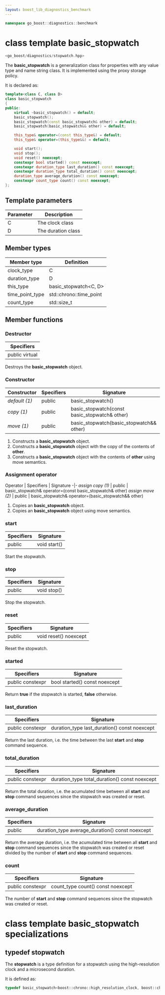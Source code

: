 ```yaml
---
layout: boost_lib_diagnostics_benchmark
---
```


```c++
namespace go_boost::diagnostics::benchmark
```

# class template basic_stopwatch

```c++
<go_boost/diagnostics/stopwatch.hpp>
```

The **basic_stopwatch** is a generalization class for properties with any value type and
name string class. It is implemented using the proxy storage policy.

It is declared as:

```c++
template<class C, class D>
class basic_stopwatch
{
public:
    virtual ~basic_stopwatch() = default;
    basic_stopwatch();
    basic_stopwatch(const basic_stopwatch& other) = default;
    basic_stopwatch(basic_stopwatch&& other) = default;

    this_type& operator=(const this_type&) = default;
    this_type& operator=(this_type&&) = default;

    void start();
    void stop();
    void reset() noexcept;
    constexpr bool started() const noexcept;
    constexpr duration_type last_duration() const noexcept;
    constexpr duration_type total_duration() const noexcept;
    duration_type average_duration() const noexcept;
    constexpr count_type count() const noexcept;
};
```

## Template parameters

Parameter | Description
-|-
C | The clock class
D | The duration class

## Member types

Member type | Definition
-|-
clock_type | C
duration_type | D
this_type | basic_stopwatch<C, D>
time_point_type | std\::chrono\::time_point<C>
count_type | std\::size_t

## Member functions

### Destructor

Specifiers |
-|
public virtual |

Destroys the **basic_stopwatch** object.

### Constructor

Constructor | Specifiers | Signature
-|-|-
*default (1)* | public | basic_stopwatch()
*copy (1)* | public | basic_stopwatch(const basic_stopwatch& other)
*move (1)* | public | basic_stopwatch(basic_stopwatch&& other)

1. Constructs a **basic_stopwatch** object.
2. Constructs a **basic_stopwatch** object with the copy of the contents of **other**.
3. Constructs a **basic_stopwatch** object with the contents of **other** using move semantics.

### Assignment operator

Operator | Specifiers | Signature
-|-
*assign copy (1)* | public | basic_stopwatch& operator=(const basic_stopwatch& other)
*assign move (2)* | public | basic_stopwatch& operator=(basic_stopwatch&& other)

1. Copies an **basic_stopwatch** object.
2. Copies an **basic_stopwatch** object using move semantics.

### start

Specifiers | Signature
-|-
public | void start()

Start the stopwatch.

### stop

Specifiers | Signature
-|-
public | void stop()

Stop the stopwatch.

### reset

Specifiers | Signature
-|-
public | void reset() noexcept

Reset the stopwatch.

### started

Specifiers | Signature
-|-
public constexpr | bool started() const noexcept

Return **true** if the stopwatch is started, **false** otherwise.

### last_duration

Specifiers | Signature
-|-
public constexpr | duration_type last_duration() const noexcept

Return the last duration, i.e. the time between the last **start**
and **stop** command sequence.

### total_duration

Specifiers | Signature
-|-
public constexpr | duration_type total_duration() const noexcept

Return the total duration, i.e. the acumulated time between all **start**
and **stop** command sequences since the stopwatch was created or reset.

### average_duration

Specifiers | Signature
-|-
public | duration_type average_duration() const noexcept

Return the average duration, i.e. the acumulated time between all **start**
and **stop** command sequences since the stopwatch was created or reset divided
by the number of **start** and **stop** command sequences.

### count

Specifiers | Signature
-|-
public constexpr | count_type count() const noexcept

The number of **start** and **stop** command sequences since the stopwatch was
created or reset.

# class template basic_stopwatch specializations

## typedef stopwatch

The **stopwatch** is a type definition for a stopwatch using the high-resolution
clock and a microsecond duration.

It is defined as:

```c++
typedef basic_stopwatch<boost::chrono::high_resolution_clock, boost::chrono::microseconds> stopwatch;
```
